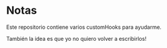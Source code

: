 # Notas

Este repositorio contiene varios customHooks para ayudarme.

También la idea es que yo no quiero volver a escribirlos!